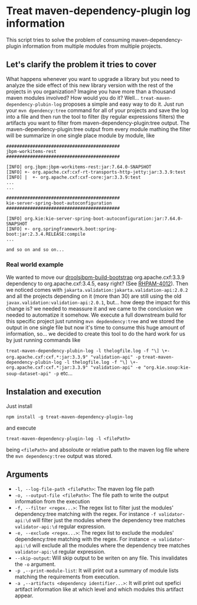 # Treat maven-dependency-plugin log information

This script tries to solve the problem of consuming maven-dependency-plugin information from multiple modules from multiple projects.

## Let's clarify the problem it tries to cover

What happens whenever you want to upgrade a library but you need to analyze the side effect of this new library version with the rest of the projects in you organization? Imagine you have more than a thousand maven modules involved? How would you do it? Well... `treat-maven-dependency-plubin-log` proposes a simple and easy way to do it. Just run your `mvn dpendency:tree` command for all of your projects and save the log into a file and then run the tool to filter (by regular expressions filters) the artifacts you want to filter from maven-dependency-plugin:tree output. The maven-dependency-plugin:tree output from every module mathing the filter will be summarize in one single place module by module, like

```
###########################################
jbpm-workitems-rest
###########################################

[INFO] org.jbpm:jbpm-workitems-rest:jar:7.64.0-SNAPSHOT
[INFO] +- org.apache.cxf:cxf-rt-transports-http-jetty:jar:3.3.9:test
[INFO] |  +- org.apache.cxf:cxf-core:jar:3.3.9:test
...
...

###########################################
kie-server-spring-boot-autoconfiguration
###########################################

[INFO] org.kie:kie-server-spring-boot-autoconfiguration:jar:7.64.0-SNAPSHOT
[INFO] +- org.springframework.boot:spring-boot:jar:2.3.4.RELEASE:compile
...

and so on and so on...
```

### Real world example

We wanted to move our [droolsjbpm-build-bootstrap](https://github.com/kiegroup/droolsjbpm-build-bootstrap) org.apache.cxf:3.3.9 dependency to org.apache.cxf:3.4.5, easy right? (See [RHPAM-4012](https://issues.redhat.com/browse/RHPAM-4012)). Then we noticed comes with `jakarta.validation:jakarta.validation-api:2.0.2` and all the projects depending on it (more than 30) are still using the old `javax.validation:validation-api:2.0.1`, but... how deep the impact for this change is? we needed to meassure it and we came to the conclusion we needed to automatize it somehow. We execute a full downstream build for this specific project just running `mvn depdendency:tree` and we stored the output in one single file but now it's time to consume this huge amount of information, so... we decided to create this tool to do the hard work for us by just running commands like

`treat-maven-dependency-plubin-log -l thelogfile.log -f "\] \+- org.apache.cxf:cxf.*:jar:3.3.9" "validation-api" -p`
`treat-maven-dependency-plubin-log -l thelogfile.log -f "\] \+- org.apache.cxf:cxf.*:jar:3.3.9" "validation-api" -e "org.kie.soup:kie-soup-dataset-api" -p`
etc...

## Instalation and execution

Just install

```
npm install -g treat-maven-dependency-plugin-log
```

and execute

```
treat-maven-dependency-plugin-log -l <filePath>
```

being `<filePath>` and absoloute or relative path to the maven log file where the `mvn dependency:tree` output was stored.

## Arguments

- `-l, --log-file-path <filePath>`: The maven log file path
- `-o, --output-file <filePath>`: The file path to write the output information from the execution
- `-f, --filter <regex...>`: The regex list to filter just the modules' dependency:tree matching with the regex. For instance `-f validator-api:\d` will filter just the modules where the dependency tree matches `validator-api:\d` regular expression.
- `-e, --exclude <regex...>`: The regex list to exclude the modules' dependency:tree matching with the regex. For instance `-e validator-api:\d` will exclude all the modules where the dependency tree matches `validator-api:\d` regular expression.
- `--skip-output`: Will skip output to be writen on any file. This invalidates the `-o` argument.
- `-p ,--print-module-list`: It will print out a summary of module lists matching the requirements from execution.
- `-a ,--artifacts <dependency identifier...>`: It will print out spefici artifact information like at which level and which modules this artifact appear.
